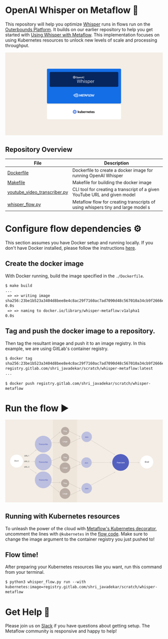 # OpenAI Whisper on Metaflow 👋

This repository will help you optimize [Whisper](https://github.com/openai/whisper) runs in flows run on the [Outerbounds Platform](https://outerbounds.com/blog/announcing-outerbounds-platform/). It builds on our earlier repository to help you get started with [Using Whisper with Metaflow](https://github.com/outerbounds/whisper-metaflow). This implementation focuses on using Kubernetes resources to unlock new levels of scale and processing throughput. 

<img src="./static/Whisper-Cover.png" width=600> </img>

## Repository Overview

| File           | Description |
|------------------|-------------|
| [Dockerfile](./Dockerfile)   | Dockerfile to create a docker image for running OpenAI Whisper |
| [Makefile](./Makefile)   | Makefile for building the docker image |
| [youtube_video_transcriber.py](./youtube_video_transcriber.py)   | CLI tool for creating a transcript of a given YouTube URL and given model |
| [whisper_flow.py](./whisper_flow.py) | Metaflow flow for creating transcripts of using whispers tiny and large model s|

# Configure flow dependencies ⚙️

This section assumes you have Docker setup and running locally. If you don't have Docker installed, please follow the instructions [here](https://docs.docker.com/get-docker/).

## Create the docker image
With Docker running, build the image specified in the `./Dockerfile`. 

```
$ make build
...
 => => writing image sha256:23be1b523a3404d8bee8e4c8ac29f7160ac7ad7090d48c567010a34cb9f2666e                                                           0.0s
 => => naming to docker.io/library/whisper-metaflow:v1alpha1                                                                                           0.0s
```

## Tag and push the docker image to a repository.
Then tag the resultant image and push it to an image registry. In this example, we are using GitLab's container registry.
```
$ docker tag sha256:23be1b523a3404d8bee8e4c8ac29f7160ac7ad7090d48c567010a34cb9f2666e registry.gitlab.com/shri_javadekar/scratch/whisper-metaflow:latest
...

$ docker push registry.gitlab.com/shri_javadekar/scratch/whisper-metaflow
```

# Run the flow ▶️

<img src="./static/MLSys-02.png" width=600> </img>

## Running with Kubernetes resources
To unleash the power of the cloud with [Metaflow's Kubernetes decorator](https://docs.metaflow.org/scaling/remote-tasks/kubernetes), uncomment the lines with `@kubernetes` in the [flow code](./whisper_flow.py). Make sure to change the image argument to the container registry you just pushed to!
    
## Flow time!
After preparing your Kubernetes resources like you want, run this command from your terminal. 
```
$ python3 whisper_flow.py run --with kubernetes:image=registry.gitlab.com/shri_javadekar/scratch/whisper-metaflow
```
  
# Get Help 🤗
Please join us on [Slack](http://slack.outerbounds.co/) if you have questions about getting setup. The Metaflow community is responsive and happy to help!